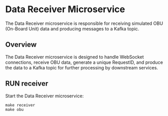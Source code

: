 # Data Receiver Microservice

The Data Receiver microservice is responsible for receiving simulated OBU (On-Board Unit) data and producing messages to a Kafka topic.

## Overview

The Data Receiver microservice is designed to handle WebSocket connections, receive OBU data, generate a unique RequestID, and produce the data to a Kafka topic for further processing by downstream services.

## RUN receiver

Start the Data Receiver microservice:

```
make receiver
make obu
```